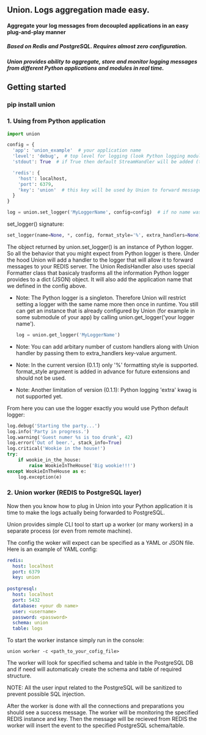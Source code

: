 ## Union. Logs aggregation made easy.
#### Aggregate your log messages from decoupled applications in an easy plug-and-play manner

##### Based on Redis and PostgreSQL. Requires almost zero configuration.
##### Union provides ability to aggregate, store and monitor logging messages from different Python applications and modules in real time.

## Getting started
### pip install union

### 1. Using from Python application

``` python
import union

config = {
  'app': 'union_example'  # your application name
  'level': 'debug',  # top level for logging (look Python logging module documentation for details)
  'stdout': True  # if True then default StreamHandler will be added (to see logging in your app stdout)

  'redis': {
    'host': localhost,  
    'port': 6379,
    'key': 'union'  # this key will be used by Union to forward messages through Redis
  }
}

log = union.set_logger('MyLoggerName', config=config)  # if no name was passed the 'root' logger will be returned
```

set_logger() signature: 

```python
set_logger(name=None, *, config, format_style='%', extra_handlers=None)
```

The object returned by union.set_logger() is an instance of Python logger.
So all the behavior that you might expect from Python logger is there.
Under the hood Union will add a handler to the logger that will allow it to forward
messages to your REDIS server. The Union RedisHandler also uses special Formatter class
that basicaly trasforms all the information Python logger provides to a dict (JSON) object.
It will also add the application name that we defined in the config above.

- Note: The Python logger is a singleton. Therefore Union will restrict setting a logger with the same
  name more then once in runtime. You still can get an instance that is already configured by Union 
  (for example in some submodule of your app) by calling union.get_logger('your logger name').
  ``` python
  log = union.get_logger('MyLoggerName')
  ```
 
- Note: You can add arbitary number of custom handlers along with Union handler by passing them to
  extra_handlers key-value argument.

- Note: In the current version (0.1.1) only '%' formatting style is supported. format_style argument is added 
  in advance for future extensions and should not be used.
  
- Note: Another limitation of version (0.1.1): Python logging 'extra' kwag is not supported yet.

From here you can use the logger exactly you would use Python default logger:

```python
log.debug('Starting the party...')
log.info('Party in progress.')
log.warning('Guest numer %s is too drunk', 42)
log.error('Out of beer.', stack_info=True)
log.critical('Wookie in the house!')
try:
    if wookie_in_the_house:
        raise WookieInTheHouse('Big wookie!!!')
except WookieInTheHouse as e:
    log.exception(e)
```

### 2. Union worker (REDIS to PostgreSQL layer)

Now then you know how to plug in Union into your Python application it is time to 
make the logs actually being forwarded to PostgreSQL.

Union provides simple CLI tool to start up a worker (or many workers) 
in a separate process (or even from remote machine).

The config the woker will expect can be specified as a YAML or JSON file. 
Here is an example of YAML config:

``` yaml
redis:
  host: localhost
  port: 6379
  key: union
 
postgresql:
  host: localhost
  port: 5432
  database: <your db name>
  user: <username>
  password: <password>
  schema: union 
  table: logs
```

To start the worker instance simply run in the console:

```shell
union worker -c <path_to_your_cofig_file>
```
The worker will look for specified schema and table in the PostgreSQL DB and if need will 
automaticaly create the schema and table of required structure. 

NOTE: All the user input related to the PostgreSQL will be sanitized to prevent possible SQL injection.

After the worker is done with all the connections and preparations you should see a success message. 
The worker will be monitoring the specified REDIS instance and key.
Then the message will be recieved from REDIS the worker will insert the event to the specified PostgreSQL schema/table.

